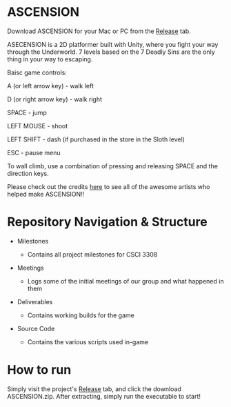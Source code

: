 # ASCENSION

Download ASCENSION for your Mac or PC from the [Release](https://github.com/dm2112/Final-Submission/releases) tab. 

ASECENSION is a 2D platformer built with Unity, where you fight your way through the Underworld. 7 levels based on the 7 Deadly Sins are the only thing in your way to escaping. 

Baisc game controls:

A (or left arrow key) - walk left

D (or right arrow key) - walk right

SPACE - jump

LEFT MOUSE - shoot

LEFT SHIFT - dash (if purchased in the store in the Sloth level)

ESC - pause menu

To wall climb, use a combination of pressing and releasing SPACE and the direction keys.



Please check out the credits [here](https://github.com/dm2112/Final-Submission/blob/master/Credits.txt) to see all of the awesome artists who helped make ASCENSION!!


# Repository Navigation & Structure

- Milestones
	- Contains all project milestones for CSCI 3308

- Meetings
	- Logs some of the initial meetings of our group and what happened in them

- Deliverables
	- Contains working builds for the game

- Source Code
	- Contains the various scripts used in-game


# How to run

Simply visit the project's [Release](https://github.com/dm2112/Final-Submission/releases) tab, and click the download ASCENSION.zip. After extracting, simply run the executable to start!
